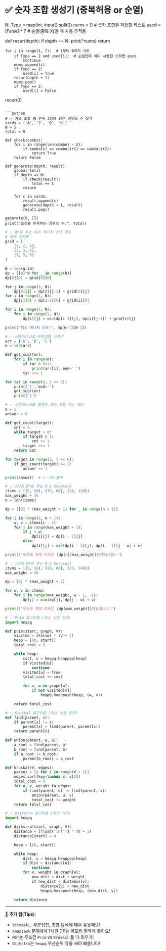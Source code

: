 # ✅ 숫자 조합 생성기 (중복허용 or 순열)
N, Type = map(int, input().split())
nums = []  # 숫자 조합을 저장할 리스트
used = [False] * 7  # 순열(중복 X)일 때 사용 추적용

def recur(depth):
    if depth == N:
        print(*nums)
        return

    for i in range(1, 7):  # 1부터 6까지 시도
        if Type == 2 and used[i]:  # 순열인데 이미 사용한 숫자면 pass
            continue
        nums.append(i)
        if Type == 2:
            used[i] = True
        recur(depth + 1)
        nums.pop()
        if Type == 2:
            used[i] = False

recur(0)
```

```python
# ✅ 카드 조합 중 연속 3장이 같은 경우의 수 찾기
cards = ['A', 'J', 'Q', 'K']
N = 5
total = 0

def check(combo):
    for i in range(len(combo) - 2):
        if combo[i] == combo[i+1] == combo[i+2]:
            return True
    return False

def generate(depth, result):
    global total
    if depth == N:
        if check(result):
            total += 1
        return

    for c in cards:
        result.append(c)
        generate(depth + 1, result)
        result.pop()

generate(0, [])
print("조건을 만족하는 경우의 수:", total)
```

```python
# ✅ DP로 푸는 최소 에너지 소모 경로
# 예제 숫자판
grid = [
    [1, 2, 4],
    [2, 3, 4],
    [1, 5, 5]
]

N = len(grid)
dp = [[0]*N for _ in range(N)]
dp[0][0] = grid[0][0]

for j in range(1, N):
    dp[0][j] = dp[0][j-1] + grid[0][j]
for i in range(1, N):
    dp[i][0] = dp[i-1][0] + grid[i][0]

for i in range(1, N):
    for j in range(1, N):
        dp[i][j] = min(dp[i-1][j], dp[i][j-1]) + grid[i][j]

print("최소 에너지 소모:", dp[N-1][N-1])
```

```python
# ✅ 비트마스크로 부분집합 구하기
arr = ['A', 'B', 'C']
n = len(arr)

def get_sub(tar):
    for i in range(n):
        if tar & 0x1:
            print(arr[i], end=' ')
        tar >>= 1

for tar in range(0, 1 << n):
    print('{', end='')
    get_sub(tar)
    print('}')
```

```python
# ✅ 비트마스크를 활용한 조건 조합 개수 계산
n = 5
answer = 0

def get_count(target):
    cnt = 0
    while target > 0:
        if target & 1:
            cnt += 1
        target >>= 1
    return cnt

for target in range(1, 1 << n):
    if get_count(target) >= 2:
        answer += 1

print(answer)  # 👉 26 출력
```

```python
# ✅ 2차원 DP로 푸는 0-1 Knapsack
items = [(5, 50), (10, 60), (20, 140)]
max_weight = 30
n = len(items)

dp = [[0] * (max_weight + 1) for _ in range(n + 1)]

for i in range(1, n + 1):
    w, v = items[i - 1]
    for j in range(max_weight + 1):
        if j < w:
            dp[i][j] = dp[i - 1][j]
        else:
            dp[i][j] = max(dp[i - 1][j], dp[i - 1][j - w] + v)

print(f"도둑의 최대 이득은 {dp[n][max_weight]}만원입니다.")
```

```python
# ✅ 1차원 DP로 푸는 0-1 Knapsack
items = [(5, 50), (10, 60), (20, 140)]
max_weight = 30

dp = [0] * (max_weight + 1)

for w, v in items:
    for j in range(max_weight, w - 1, -1):
        dp[j] = max(dp[j], dp[j - w] + v)

print(f"도둑의 최대 이득은 {dp[max_weight]}만원입니다.")
```

```python
# ✅ Prim 알고리즘 (최소 신장 트리)
import heapq

def prim(start, graph, V):
    visited = [False] * (V + 1)
    heap = [(0, start)]
    total_cost = 0

    while heap:
        cost, u = heapq.heappop(heap)
        if visited[u]:
            continue
        visited[u] = True
        total_cost += cost

        for v, w in graph[u]:
            if not visited[v]:
                heapq.heappush(heap, (w, v))

    return total_cost
```

```python
# ✅ Kruskal 알고리즘 (최소 신장 트리)
def find(parent, x):
    if parent[x] != x:
        parent[x] = find(parent, parent[x])
    return parent[x]

def union(parent, a, b):
    a_root = find(parent, a)
    b_root = find(parent, b)
    if a_root != b_root:
        parent[b_root] = a_root

def kruskal(V, edges):
    parent = [i for i in range(V + 1)]
    edges.sort(key=lambda x: x[2])
    total_cost = 0
    for u, v, weight in edges:
        if find(parent, u) != find(parent, v):
            union(parent, u, v)
            total_cost += weight
    return total_cost
```

```python
# ✅ Dijkstra 알고리즘 (최단 거리)
import heapq

def dijkstra(start, graph, V):
    distance = [float('inf')] * (V + 1)
    distance[start] = 0

    heap = [(0, start)]

    while heap:
        dist, u = heapq.heappop(heap)
        if dist > distance[u]:
            continue
        for v, weight in graph[u]:
            new_dist = dist + weight
            if new_dist < distance[v]:
                distance[v] = new_dist
                heapq.heappush(heap, (new_dist, v))

    return distance
```

---

📝 **추가 팁(Tips)**:
- `bitmask`는 부분집합, 조합 탐색에 매우 유용해요!
- `Knapsack` 문제에서 1차원 DP는 메모리 절약에 좋아요!
- `MST`는 무조건 `Prim` vs `Kruskal` 둘 다 외우기!
- `Dijkstra`는 `heapq` 우선순위 큐를 써야 빠릅니다!